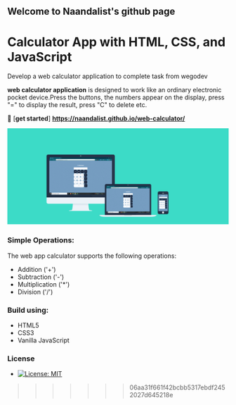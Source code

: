 
## Welcome to Naandalist's github page

# Calculator App with HTML, CSS, and JavaScript

Develop a web calculator application to complete task from wegodev

**web calculator application** is designed to work like an ordinary electronic pocket device.Press the buttons, the numbers appear on the display, press "=" to display the result, press "C" to delete etc.

:rocket: [**get started**] **https://naandalist.github.io/web-calculator/**



<p align="center">
<img src="https://github.com/Naandalist/web-calculator/blob/master/asset/header.jpg" width="900"></p>

### Simple Operations:
The web app calculator supports the following operations:
- Addition ('+')
- Subtraction ('-')
- Multiplication ('*')
- Division ('/')


### Build using:
- HTML5
- CSS3
- Vanilla JavaScript

### License
- [![License: MIT](https://img.shields.io/badge/License-MIT-yellow.svg)](https://opensource.org/licenses/MIT)

>>>>>>> 06aa31f661f42bcbb5317ebdf2452027d645218e
